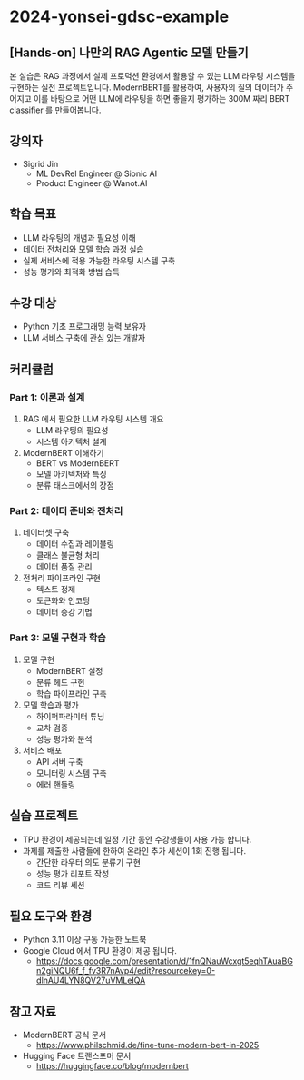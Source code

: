 # 2024-yonsei-gdsc-example

## [Hands-on] 나만의 RAG Agentic 모델 만들기

본 실습은 RAG 과정에서 실제 프로덕션 환경에서 활용할 수 있는 LLM 라우팅 시스템을 구현하는 실전 프로젝트입니다. ModernBERT를 활용하여, 사용자의 질의 데이터가 주어지고 이를 바탕으로 어떤 LLM에 라우팅을 하면 좋을지 평가하는 300M 짜리 BERT classifier 를 만들어봅니다.

## 강의자

- Sigrid Jin
    - ML DevRel Engineer @ Sionic AI
    - Product Engineer @ Wanot.AI

## 학습 목표

- LLM 라우팅의 개념과 필요성 이해
- 데이터 전처리와 모델 학습 과정 실습
- 실제 서비스에 적용 가능한 라우팅 시스템 구축
- 성능 평가와 최적화 방법 습득

## 수강 대상

- Python 기초 프로그래밍 능력 보유자
- LLM 서비스 구축에 관심 있는 개발자

## 커리큘럼

### Part 1: 이론과 설계

1. RAG 에서 필요한 LLM 라우팅 시스템 개요
    - LLM 라우팅의 필요성
    - 시스템 아키텍처 설계
2. ModernBERT 이해하기
    - BERT vs ModernBERT
    - 모델 아키텍처와 특징
    - 분류 태스크에서의 장점

### Part 2: 데이터 준비와 전처리

1. 데이터셋 구축
    - 데이터 수집과 레이블링
    - 클래스 불균형 처리
    - 데이터 품질 관리
2. 전처리 파이프라인 구현
    - 텍스트 정제
    - 토큰화와 인코딩
    - 데이터 증강 기법

### Part 3: 모델 구현과 학습

1. 모델 구현
    - ModernBERT 설정
    - 분류 헤드 구현
    - 학습 파이프라인 구축
2. 모델 학습과 평가
    - 하이퍼파라미터 튜닝
    - 교차 검증
    - 성능 평가와 분석
3. 서비스 배포
    - API 서버 구축
    - 모니터링 시스템 구축
    - 에러 핸들링

## 실습 프로젝트

- TPU 환경이 제공되는데 일정 기간 동안 수강생들이 사용 가능 합니다.
- 과제를 제출한 사람들에 한하여 온라인 추가 세션이 1회 진행 됩니다.
    - 간단한 라우터 의도 분류기 구현
    - 성능 평가 리포트 작성
    - 코드 리뷰 세션

## 필요 도구와 환경

- Python 3.11 이상 구동 가능한 노트북
- Google Cloud 에서 TPU 환경이 제공 됩니다.
    - https://docs.google.com/presentation/d/1fnQNauWcxgt5eqhTAuaBGn2giNQU6f_f_fv3R7nAvp4/edit?resourcekey=0-dlnAU4LYN8QV27uVMLeIQA

## 참고 자료

- ModernBERT 공식 문서
    - https://www.philschmid.de/fine-tune-modern-bert-in-2025
- Hugging Face 트랜스포머 문서
    - https://huggingface.co/blog/modernbert
